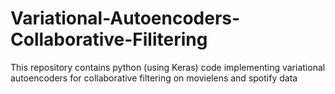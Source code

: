 # Variational-Autoencoders-Collaborative-Filitering
This repository contains python (using Keras) code implementing variational autoencoders for collaborative filtering on movielens and spotify data
